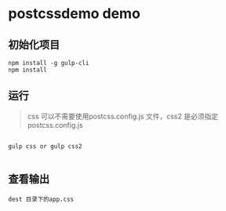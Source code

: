 # postcssdemo demo

## 初始化项目

```shell
npm install -g gulp-cli 
npm install 

```

##  运行

> css 可以不需要使用postcss.config.js 文件，css2 是必须指定postcss.config.js

```shell

gulp css or gulp css2


```

##  查看输出

```
dest 目录下的app.css 
```

